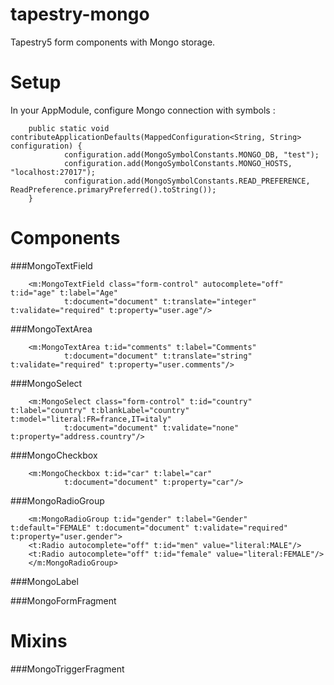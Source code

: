 tapestry-mongo
==============

Tapestry5 form components with Mongo storage.

Setup
=============

In your AppModule, configure Mongo connection with symbols :

        public static void contributeApplicationDefaults(MappedConfiguration<String, String> configuration) {
                configuration.add(MongoSymbolConstants.MONGO_DB, "test");
                configuration.add(MongoSymbolConstants.MONGO_HOSTS, "localhost:27017");
                configuration.add(MongoSymbolConstants.READ_PREFERENCE, ReadPreference.primaryPreferred().toString());
        }
        
Components
=============

###MongoTextField

        <m:MongoTextField class="form-control" autocomplete="off" t:id="age" t:label="Age"
                t:document="document" t:translate="integer" t:validate="required" t:property="user.age"/>

###MongoTextArea

        <m:MongoTextArea t:id="comments" t:label="Comments"
                t:document="document" t:translate="string" t:validate="required" t:property="user.comments"/>
     
###MongoSelect

        <m:MongoSelect class="form-control" t:id="country" t:label="country" t:blankLabel="country"                                     t:model="literal:FR=france,IT=italy"
                t:document="document" t:validate="none" t:property="address.country"/>

###MongoCheckbox

        <m:MongoCheckbox t:id="car" t:label="car"
                t:document="document" t:property="car"/>

###MongoRadioGroup
        
        <m:MongoRadioGroup t:id="gender" t:label="Gender" t:default="FEMALE" t:document="document" t:validate="required" t:property="user.gender">
		<t:Radio autocomplete="off" t:id="men" value="literal:MALE"/>
		<t:Radio autocomplete="off" t:id="female" value="literal:FEMALE"/>
        </m:MongoRadioGroup>

###MongoLabel


###MongoFormFragment

Mixins
=============

###MongoTriggerFragment
